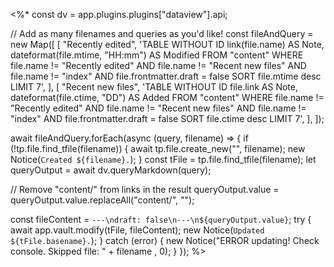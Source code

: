 <%*
const dv = app.plugins.plugins["dataview"].api;

// Add as many filenames and queries as you'd like!
const fileAndQuery = new Map([
  [
    "Recently edited",
    'TABLE WITHOUT ID link(file.name) AS Note, dateformat(file.mtime, "HH:mm") AS Modified FROM "content" WHERE file.name != "Recently edited" AND file.name != "Recent new files" AND file.name != "index" AND file.frontmatter.draft = false SORT file.mtime desc LIMIT 7',
  ],
  [
    "Recent new files",
    'TABLE WITHOUT ID file.link AS Note, dateformat(file.ctime, "DD") AS Added FROM "content" WHERE file.name != "Recently edited" AND file.name != "Recent new files" AND file.name != "index" AND file.frontmatter.draft = false SORT file.ctime desc LIMIT 7',
  ],
]);

await fileAndQuery.forEach(async (query, filename) => {
  if (!tp.file.find_tfile(filename)) {
    await tp.file.create_new("", filename);
    new Notice(`Created ${filename}.`);
  }
  const tFile = tp.file.find_tfile(filename);
  let queryOutput = await dv.queryMarkdown(query);

  // Remove "content/" from links in the result
  queryOutput.value = queryOutput.value.replaceAll("content/", "");

  const fileContent = `---\ndraft: false\n---\n${queryOutput.value}`;
  try {
    await app.vault.modify(tFile, fileContent);
    new Notice(`Updated ${tFile.basename}.`);
  } catch (error) {
    new Notice("ERROR updating! Check console. Skipped file: " + filename , 0);
  }
});
%>

